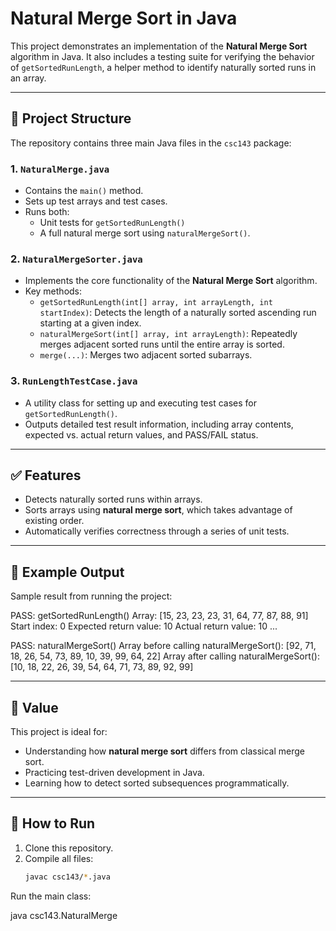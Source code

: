 # Natural Merge Sort in Java

This project demonstrates an implementation of the **Natural Merge Sort** algorithm in Java. It also includes a testing suite for verifying the behavior of `getSortedRunLength`, a helper method to identify naturally sorted runs in an array.

---

## 📁 Project Structure

The repository contains three main Java files in the `csc143` package:

### 1. `NaturalMerge.java`
- Contains the `main()` method.
- Sets up test arrays and test cases.
- Runs both:
  - Unit tests for `getSortedRunLength()`
  - A full natural merge sort using `naturalMergeSort()`.

### 2. `NaturalMergeSorter.java`
- Implements the core functionality of the **Natural Merge Sort** algorithm.
- Key methods:
  - `getSortedRunLength(int[] array, int arrayLength, int startIndex)`: Detects the length of a naturally sorted ascending run starting at a given index.
  - `naturalMergeSort(int[] array, int arrayLength)`: Repeatedly merges adjacent sorted runs until the entire array is sorted.
  - `merge(...)`: Merges two adjacent sorted subarrays.

### 3. `RunLengthTestCase.java`
- A utility class for setting up and executing test cases for `getSortedRunLength()`.
- Outputs detailed test result information, including array contents, expected vs. actual return values, and PASS/FAIL status.

---

## ✅ Features

- Detects naturally sorted runs within arrays.
- Sorts arrays using **natural merge sort**, which takes advantage of existing order.
- Automatically verifies correctness through a series of unit tests.

---

## 🧪 Example Output

Sample result from running the project:

PASS: getSortedRunLength()
Array: [15, 23, 23, 23, 31, 64, 77, 87, 88, 91]
Start index: 0
Expected return value: 10
Actual return value: 10
...

PASS: naturalMergeSort()
Array before calling naturalMergeSort(): [92, 71, 18, 26, 54, 73, 89, 10, 39, 99, 64, 22]
Array after calling naturalMergeSort(): [10, 18, 22, 26, 39, 54, 64, 71, 73, 89, 92, 99]


---

## 🧠 Value

This project is ideal for:
- Understanding how **natural merge sort** differs from classical merge sort.
- Practicing test-driven development in Java.
- Learning how to detect sorted subsequences programmatically.

---

## 🚀 How to Run

1. Clone this repository.
2. Compile all files:
   ```bash
   javac csc143/*.java
Run the main class:

java csc143.NaturalMerge

